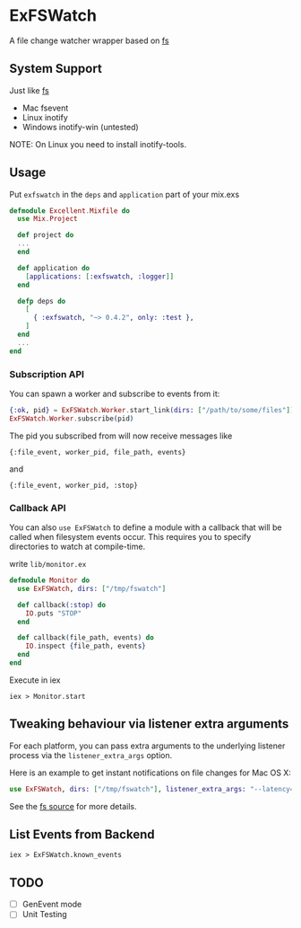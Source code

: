 ExFSWatch
=========

A file change watcher wrapper based on [fs](https://github.com/synrc/fs)

## System Support

Just like [fs](https://github.com/synrc/fs#backends)

- Mac fsevent
- Linux inotify
- Windows inotify-win (untested)

NOTE: On Linux you need to install inotify-tools.

## Usage

Put `exfswatch` in the `deps` and `application` part of your mix.exs

``` elixir
defmodule Excellent.Mixfile do
  use Mix.Project

  def project do
  ...
  end

  def application do
    [applications: [:exfswatch, :logger]]
  end

  defp deps do
    [
      { :exfswatch, "~> 0.4.2", only: :test },
    ]
  end
  ...
end
```


### Subscription API

You can spawn a worker and subscribe to events from it:

```elixir
{:ok, pid} = ExFSWatch.Worker.start_link(dirs: ["/path/to/some/files"])
ExFSWatch.Worker.subscribe(pid)
```

The pid you subscribed from will now receive messages like

```
{:file_event, worker_pid, file_path, events}
```
and
```
{:file_event, worker_pid, :stop}
```

### Callback API

You can also `use ExFSWatch` to define a module with a callback that will be called when filesystem events occur. This requires you to specify directories to watch at compile-time.

write `lib/monitor.ex`

```elixir
defmodule Monitor do
  use ExFSWatch, dirs: ["/tmp/fswatch"]

  def callback(:stop) do
    IO.puts "STOP"
  end

  def callback(file_path, events) do
    IO.inspect {file_path, events}
  end
end
```

Execute in iex

```shell
iex > Monitor.start
```

## Tweaking behaviour via listener extra arguments

For each platform, you can pass extra arguments to the underlying listener process via the `listener_extra_args` option.

Here is an example to get instant notifications on file changes for Mac OS X:

```elixir
use ExFSWatch, dirs: ["/tmp/fswatch"], listener_extra_args: "--latency=0.0"
```

See the [fs source](https://github.com/synrc/fs/tree/master/c_src) for more details.

## List Events from Backend

```shell
iex > ExFSWatch.known_events
```

## TODO

- [ ] GenEvent mode
- [ ] Unit Testing

